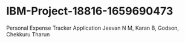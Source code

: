 # IBM-Project-18816-1659690473
Personal Expense Tracker Application
Jeevan N M, Karan B, Godson, Chekkuru Tharun
